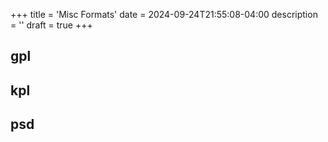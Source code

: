 +++
title = 'Misc Formats'
date = 2024-09-24T21:55:08-04:00
description = ''
draft = true
+++

## gpl

## kpl

## psd
